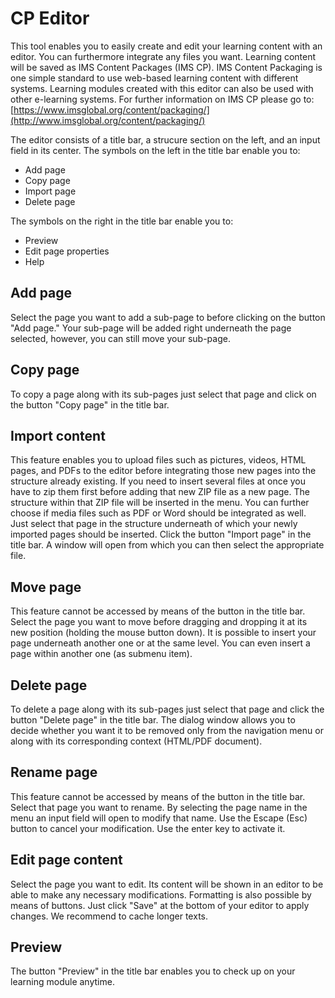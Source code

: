 # CP Editor

This tool enables you to easily create and edit your learning content with an
editor. You can furthermore integrate any files you want. Learning content
will be saved as IMS Content Packages (IMS CP). IMS Content Packaging is one
simple standard to use web-based learning content with different systems.
Learning modules created with this editor can also be used with other
e-learning systems. For further information on IMS CP please go to:
[https://www.imsglobal.org/content/packaging/](http://www.imsglobal.org/content/packaging/)

The editor consists of a title bar, a strucure section on the left, and an
input field in its center. The symbols on the left in the title bar enable you to:

* Add page
* Copy page
* Import page
* Delete page

The symbols on the right in the title bar enable you to:

* Preview
* Edit page properties
* Help

## Add page

Select the page you want to add a sub-page to before clicking on the button
"Add page." Your sub-page will be added right underneath the page selected,
however, you can still move your sub-page.

## Copy page

To copy a page along with its sub-pages just select that page and click on the
button "Copy page" in the title bar.

## Import content

This feature enables you to upload files such as pictures, videos, HTML pages,
and PDFs to the editor before integrating those new pages into the structure
already existing. If you need to insert several files at once you have to zip
them first before adding that new ZIP file as a new page. The structure within
that ZIP file will be inserted in the menu. You can further choose if media
files such as PDF or Word should be integrated as well.  
Just select that page in the structure underneath of which your newly imported
pages should be inserted. Click the button "Import page" in the title bar. A
window will open from which you can then select the appropriate file.

## Move page

This feature cannot be accessed by means of the button in the title bar.  
Select the page you want to move before dragging and dropping it at its new
position (holding the mouse button down). It is possible to insert your page
underneath another one or at the same level. You can even insert a page within
another one (as submenu item).

## Delete page


To delete a page along with its sub-pages just select that page and click the
button "Delete page" in the title bar. The dialog window allows you to decide
whether you want it to be removed only from the navigation menu or along with
its corresponding context (HTML/PDF document).

## Rename page

This feature cannot be accessed by means of the button in the title bar.  
Select that page you want to rename. By selecting the page name in the menu an
input field will open to modify that name. Use the Escape (Esc) button to
cancel your modification. Use the enter key to activate it.

## Edit page content

Select the page you want to edit. Its content will be shown in an editor to be
able to make any necessary modifications. Formatting is also possible by means
of buttons. Just click "Save" at the bottom of your editor to apply changes.
We recommend to cache longer texts.

## Preview

The button "Preview" in the title bar enables you to check up on your learning
module anytime.
